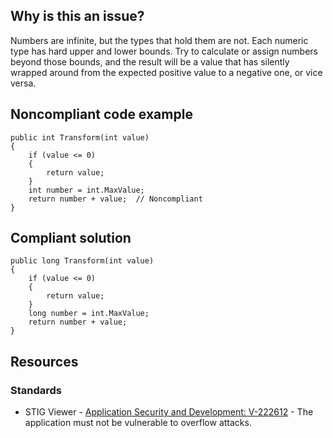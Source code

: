 ## Why is this an issue?

Numbers are infinite, but the types that hold them are not. Each numeric type has hard upper and lower bounds. Try to calculate or assign numbers
beyond those bounds, and the result will be a value that has silently wrapped around from the expected positive value to a negative one, or vice
versa.

## Noncompliant code example

    public int Transform(int value)
    {
        if (value <= 0)
        {
            return value;
        }
        int number = int.MaxValue;
        return number + value;  // Noncompliant
    }

## Compliant solution

    public long Transform(int value)
    {
        if (value <= 0)
        {
            return value;
        }
        long number = int.MaxValue;
        return number + value;
    }

## Resources

### Standards

-  STIG Viewer - [Application Security and
  Development: V-222612](https://stigviewer.com/stig/application_security_and_development/2023-06-08/finding/V-222612) - The application must not be vulnerable to overflow attacks.